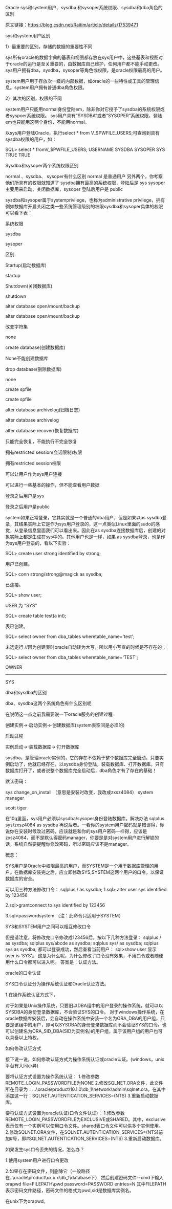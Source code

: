 Oracle sys和system用户、sysdba 和sysoper系统权限、sysdba和dba角色的区别

原文链接：https://blog.csdn.net/Raitim/article/details/17539471



sys和system用户区别

1）最重要的区别，存储的数据的重要性不同

sys所有oracle的数据字典的基表和视图都存放在sys用户中，这些基表和视图对于oracle的运行是至关重要的，由数据库自己维护，任何用户都不能手动更改。sys用户拥有dba，sysdba，sysoper等角色或权限，是oracle权限最高的用户。

 

system用户用于存放次一级的内部数据，如oracle的一些特性或工具的管理信息。system用户拥有普通dba角色权限。

  

2）其次的区别，权限的不同

system用户只能用normal身份登陆em，除非你对它授予了sysdba的系统权限或者syspoer系统权限。
sys用户具有“SYSDBA”或者“SYSOPER”系统权限，登陆em也只能用这两个身份，不能用normal。

以sys用户登陆Oracle，执行select * from V_$PWFILE_USERS;可查询到具有sysdba权限的用户，如：

SQL> select * fromV_$PWFILE_USERS;
USERNAME SYSDBA SYSOPER
SYS TRUE TRUE

 

Sysdba和sysoper两个系统权限区别

normal 、sysdba、 sysoper有什么区别
normal 是普通用户
另外两个，你考察他们所具有的权限就知道了
sysdba拥有最高的系统权限，登陆后是 sys
sysoper主要用来启动、关闭数据库，sysoper 登陆后用户是 public

sysdba和sysoper属于systemprivilege，也称为administrative privilege，拥有例如数据库开启关闭之类一些系统管理级别的权限sysdba和sysoper具体的权限可以看下表：

 

系统权限

sysdba

sysoper

区别

Startup(启动数据库)

startup

Shutdown(关闭数据库)

shutdown

alter database open/mount/backup

alter database open/mount/backup

改变字符集

none

create database(创建数据库)

None不能创建数据库

drop database(删除数据库)

none

create spfile

create spfile

alter database archivelog(归档日志)

alter database archivelog

alter database recover(恢复数据库)

只能完全恢复，不能执行不完全恢复

拥有restricted session(会话限制)权限

拥有restricted session权限

可以让用户作为sys用户连接

可以进行一些基本的操作，但不能查看用户数据

登录之后用户是sys

登录之后用户是public

 

 

system如果正常登录，它其实就是一个普通的dba用户，但是如果以as sysdba登录，其结果实际上它是作为sys用户登录的，这一点类似Linux里面的sudo的感觉，从登录信息里面我们可以看出来。因此在as sysdba连接数据库后，创建的对象实际上都是生成在sys中的。其他用户也是一样，如果 as sysdba登录，也是作为sys用户登录的，看以下实验：

SQL> create user strong identified by strong;

用户已创建。

SQL> conn strong/strong@magick as sysdba;

已连接。

SQL> show user;

USER 为 "SYS"

SQL> create table test(a int);

表已创建。

SQL> select owner from dba_tables wheretable_name='test';

未选定行 //因为创建表时oracle自动转为大写，所以用小写查的时候是不存在的；

SQL> select owner from dba_tables wheretable_name='TEST';

OWNER

------------------------------

SYS

 

dba和sysdba的区别

dba、sysdba这两个系统角色有什么区别呢

在说明这一点之前我需要说一下oracle服务的创建过程

创建实例→·启动实例→·创建数据库(system表空间是必须的)

启动过程

实例启动→·装载数据库→·打开数据库

sysdba，是管理oracle实例的，它的存在不依赖于整个数据库完全启动，只要实例启动了，他就已经存在，以sysdba身份登陆，装载数据库、打开数据库。只有数据库打开了，或者说整个数据库完全启动后，dba角色才有了存在的基础！

 

默认密码：

   sys  change_on_install   （意思是安装时改变，我改成zxsz4084）
system   manager     

scott  tiger

 

在10g里面，sys用户必须以sysdba/sysoper身份登陆数据库。解决办法 sqlplus sys/zxsz4084 as sysdba
再说后者。一看你的system用户密码就是错误得，你说你在安装时候改过密码，应该就是和你的sys用户密码一样得，应该是zxsz4084，而不是默认得密码manager，你要是是对system用户进行解锁的话，系统自然要提醒你修改密码，所以密码应该不是manager。

概念：

SYS用户是Oracle中权限最高的用户，而SYSTEM是一个用于数据库管理的用户。在数据库安装完之后，应立即修改SYS,SYSTEM这两个用户的口令，以保证数据库的安全。

可以用三种方法修改口令：
sqlplus / as sysdba;
1.sql> alter user sys identified by 123456

2.sql>grantconnect to sys identified by 123456

3.sql>passwordsystem （注：此命令只适用于SYSTEM）

SYS和SYSTEM用户之间可以相互修改口令

但是请注意，将修改完口令修改成123456后，按以下几种方法登录：
sqlplus / as sysdba;
sqlplus sys/abcde as sysdba;
sqlplus sys/ as sysdba;
sqlplus sys as sysdba;
都可以登录成功，然后查看当前用户：
sql>show user
显示 user is 'SYS'。
这是为什么呢，为什么修改了口令没有效果，不用口令或者随便用什么口令都可以进入呢。
答案是：认证方法。

 

 oracle的口令认证

SYS口令认证分为操作系统认证和Oracle认证方法。

1.在操作系统认证方式下，

对于如果是Unix操作系统，只要旧以DBA组中的用户登录的操作系统，就可以以SYSDBA的身份登录数据库，不会验证SYS的口令。
对于windows操作系统，在oracle数据库安装后，会自动在操作系统中安装一个名为ORA_DBA的用户组，只要是该组中的用户，即可以SYSDBA的身份登录数据库而不会验证SYS的口令。也可以创建名为ORA_SID_DBA(SID为实例名)的用户组，属于该用户组的用户也可以具备以上特权。

 

 如何修改认证方式

接下说一说，如何修改认证方式为操作系统认证或oracle认证。(windows，unix平台有大同小异)

要将认证方式设置为操作系统认证：
1.修改参数REMOTE_LOGIN_PASSWORDFILE为NONE
2.修改SQLNET.ORA文件，此文件所在目录为：...\oracle\product\10.1.0\db_1\network\admin\sqlnet.ora。在其中添加这一行：SQLNET.AUTENTICATION_SERVICES=(NTS)
3.重新启动数据库。

要将认证方式设置为oracle认证(口令文件认证)：
1.修改参数REMOTE_LOGIN_PASSWORDFILE为EXCLUSIVE或SHARED。其中，exclusive表示仅有一个实例可以使用口令文件。shared表口令文件可以供多个实例使用。
2.修改SQLNET.ORA文件，在SQLNET.AUTENTICATION_SERVICES=(NTS)前加#号，即#SQLNET.AUTENTICATION_SERVICES=(NTS)
3.重新启动数据库。

 如果发生sys口令丢失的情况，怎么办？

 1.使用system用户进行口令更改

 2.如果存在密码文件，则删除它（一般路径在..\oracle\product\xx.x.x\db_1\database下） 然后创建密码文件--cmd下输入
orapwd file=FILEPATH\pwd<sid> password=PASSWORD entries=N
其中FILEPATH表示密码文件路径，密码文件的格式为pwd<sid>,sid是数据库实例名。

在unix下为orapwd<sid>。

